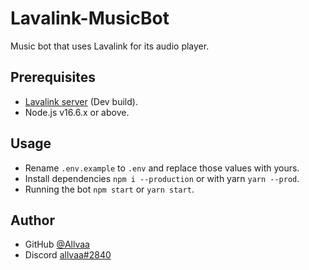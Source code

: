 # Lavalink-MusicBot
Music bot that uses Lavalink for its audio player.

## Prerequisites
- [Lavalink server](https://github.com/freyacodes/Lavalink#server-configuration) (Dev build).
- Node.js v16.6.x or above.

## Usage
- Rename `.env.example` to `.env` and replace those values with yours.
- Install dependencies `npm i --production` or with yarn `yarn --prod`.
- Running the bot `npm start` or `yarn start`.

## Author
- GitHub [@Allvaa](https://github.com/Allvaa)
- Discord [allvaa#2840](https://discord.com/users/740075062190669884)
